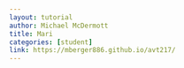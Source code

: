 ```yaml
---
layout: tutorial
author: Michael McDermott
title: Mari
categories: [student]
link: https://mberger886.github.io/avt217/
---
```

